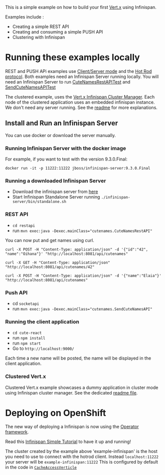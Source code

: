 This is a simple example on how to build your first [Vert.x](http://www.vertx.io) using Infinispan.

Examples include :
- Creating a simple REST API
- Creating and consuming a simple PUSH API
- Clustering with Infinispan

# Running these examples locally

REST and PUSH APi examples use [Client/Server mode](http://infinispan.org/docs/stable/user_guide/user_guide.html#client_server) and 
the [Hot Rod protocol](http://infinispan.org/docs/stable/user_guide/user_guide.html#hotrod:java-client).
Both examples need an Infinispan Server running locally.
You will need an Infinispan Server to run [CuteNamesRestAPITest](restapi/src/main/java/cutenames/CuteNamesRestAPI.java) and
[SendCuteNamesAPITest](socketapi/src/main/java/cutenames/SendCuteNamesAPI.java)

The clustered example, uses the [Vert.x Infinispan Cluster Manager](https://vertx.io/docs/vertx-infinispan/java/). Each node
of the clustered application uses an embedded infinispan instance. We don't need any server running. 
See the [readme](clustered/README.md) for more explanations.

## Install and Run an Infinispan Server

You can use docker or download the server manually.

### Running Infinispan Server with the docker image

For example, if you want to test with the version 9.3.0.Final:
 
```docker run -it -p 11222:11222 jboss/infinispan-server:9.3.0.Final```

### Running a downloaded Infinispan Server

- Download the infinispan server from [here](http://infinispan.org/download)
- Start Infinispan Standalone Server running `./infinispan-server/bin/standalone.sh` 

### REST API

- `cd restapi`
- run `mvn exec:java -Dexec.mainClass="cutenames.CuteNamesRestAPI"`

You can now put and get names using curl.

`curl -X POST -H "Content-Type: application/json" -d '{"id":"42", "name":"Oihana"}' "http://localhost:8081/api/cutenames"`

`curl -X GET -H "Content-Type: application/json" "http://localhost:8081/api/cutenames/42"`

`curl -X POST -H "Content-Type: application/json" -d '{"name":"Elaia"}' "http://localhost:8081/api/cutenames"`

### Push API
- cd `socketapi`
- run `mvn exec:java -Dexec.mainClass="cutenames.SendCuteNamesAPI"`

### Running the client application

- `cd cute-react`
- run `npm install`
- run `npm start`
- Go to `http://localhost:9000/`

Each time a new name will be posted, the name will be displayed in the client application.

### Clustered Vert.x

Clustered Vert.x example showcases a dummy application in cluster mode using Infinispan cluster manager.
See the dedicated [readme file](clustered/README.md).

# Deploying on OpenShift

The new way of deploying a Infinispan is now using the [Operator framework](https://github.com/operator-framework).

Read this [Infinispan Simple Tutorial](https://github.com/infinispan/infinispan-simple-tutorials/tree/master/operator) 
to have it up and running!

The cluster created by the example above 'example-infinispan' is the host you need to use to connect with
 the hotrod client. Instead `localhost:11222` your server will be `example-infinispan:11222`
 This is configured by default in the code in [`CacheAccessVerticle`](./commons/src/main/java/cutenames/CacheAccessVerticle.java)

